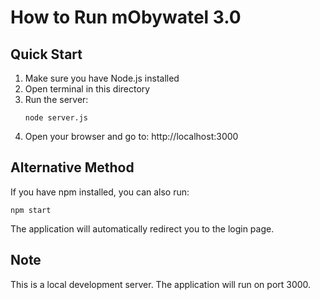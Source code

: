 # How to Run mObywatel 3.0

## Quick Start

1. Make sure you have Node.js installed
2. Open terminal in this directory
3. Run the server:
   ```
   node server.js
   ```
4. Open your browser and go to: http://localhost:3000

## Alternative Method

If you have npm installed, you can also run:
```
npm start
```

The application will automatically redirect you to the login page.

## Note

This is a local development server. The application will run on port 3000.
